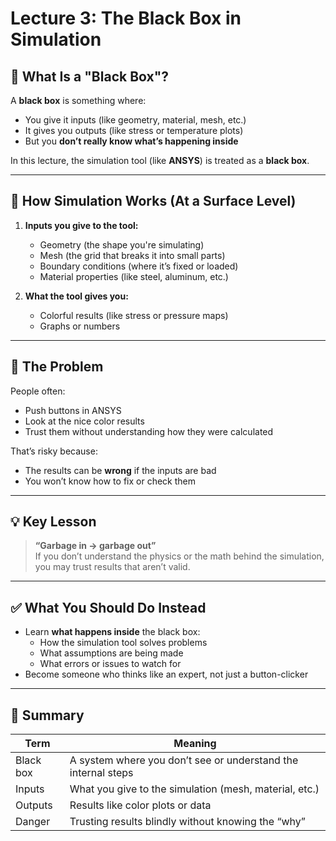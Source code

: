 # Lecture 3: The Black Box in Simulation

## 🎯 What Is a "Black Box"?

A **black box** is something where:
- You give it inputs (like geometry, material, mesh, etc.)
- It gives you outputs (like stress or temperature plots)
- But you **don’t really know what’s happening inside**

In this lecture, the simulation tool (like **ANSYS**) is treated as a **black box**.

---

## 🧪 How Simulation Works (At a Surface Level)

1. **Inputs you give to the tool:**
   - Geometry (the shape you're simulating)
   - Mesh (the grid that breaks it into small parts)
   - Boundary conditions (where it’s fixed or loaded)
   - Material properties (like steel, aluminum, etc.)

2. **What the tool gives you:**
   - Colorful results (like stress or pressure maps)
   - Graphs or numbers

---

## 🚨 The Problem

People often:
- Push buttons in ANSYS
- Look at the nice color results
- Trust them without understanding how they were calculated

That’s risky because:
- The results can be **wrong** if the inputs are bad
- You won’t know how to fix or check them

---

## 💡 Key Lesson

> **“Garbage in → garbage out”**  
If you don’t understand the physics or the math behind the simulation, you may trust results that aren’t valid.

---

## ✅ What You Should Do Instead

- Learn **what happens inside** the black box:
  - How the simulation tool solves problems
  - What assumptions are being made
  - What errors or issues to watch for
- Become someone who thinks like an expert, not just a button-clicker

---

## 🔁 Summary

| Term | Meaning |
|------|---------|
| Black box | A system where you don’t see or understand the internal steps |
| Inputs | What you give to the simulation (mesh, material, etc.) |
| Outputs | Results like color plots or data |
| Danger | Trusting results blindly without knowing the “why” |

